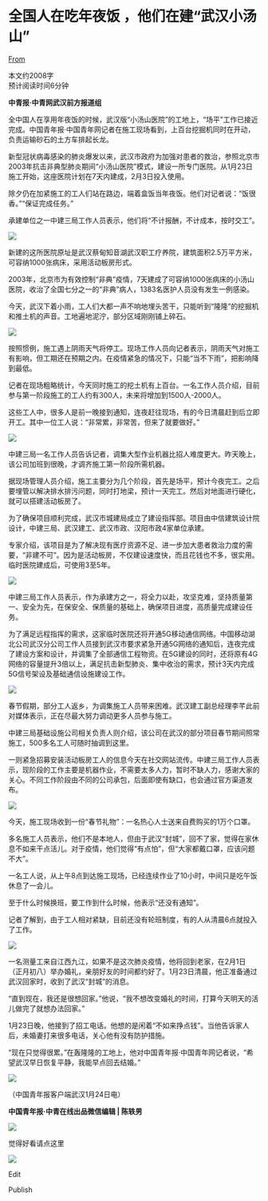 # 全国人在吃年夜饭 ，他们在建“武汉小汤山”

[From](https://mp.weixin.qq.com/s/BsKYzzw0CH9e-jQTa76iGQ)  

本文约2008字  
预计阅读时间6分钟

**中青报·中青网武汉前方报道组**  

全中国人在享用年夜饭的时候，武汉版“小汤山医院”的工地上，“场平”工作已接近完成。中国青年报·中国青年网记者在施工现场看到，上百台挖掘机同时在开动，负责运输砂石的土方车排起长龙。

新型冠状病毒感染的肺炎爆发以来，武汉市政府为加强对患者的救治，参照北京市2003年抗击非典型肺炎期间“小汤山医院”模式，建设一所专门医院。从1月23日施工开始，这座医院计划在7天内建成，2月3日投入使用。

除夕仍在加紧施工的工人们站在路边，端着盒饭当年夜饭。他们对记者说：“饭很香。”“保证完成任务。”

承建单位之一中建三局工作人员表示，他们将“不计报酬，不计成本，按时交工”。

![](https://res.cloudinary.com/dqvsulqdb/image/upload/v1580995330/hwb4tbjbjuhucctypfpp.jpg)

新建的这所医院原址是武汉蔡甸知音湖武汉职工疗养院，建筑面积2.5万平方米，可容纳1000张病床，采用活动板房形式。  

2003年，北京市为有效控制“非典”疫情，7天建成了可容纳1000张病床的小汤山医院，收治了全国七分之一的“非典”病人，1383名医护人员没有发生一例感染。

今天，武汉下着小雨，工人们大都一声不响地埋头苦干，只能听到“隆隆”的挖掘机和推土机的声音。工地遍地泥泞，部分区域刚刚铺上碎石。

![](https://res.cloudinary.com/dqvsulqdb/image/upload/v1580995330/o7haxtcjuyvxgcwzdeko.jpg)

按照惯例，施工遇上阴雨天气将停工。现场工作人员向记者表示，阴雨天气对施工有影响，但工期还在预期之内。在疫情紧急的情况下，只能“当不下雨”，把影响降到最低。  

记者在现场粗略统计，今天同时施工的挖土机有上百台。一名工作人员介绍，目前参与第一阶段施工的工人约有300人，未来将增加到1500人-2000人。

这些工人中，很多人是前一晚接到通知，连夜赶往现场，有的今日清晨赶到后立即开工。其中一位工人说：“非常累，非常苦，但来了就要做好。”

![](https://res.cloudinary.com/dqvsulqdb/image/upload/v1580995331/q99bvwp4vj333anihgg5.jpg)

中建三局一名工作人员告诉记者，调集大型作业机器比招人难度更大。昨天晚上，该公司加班到很晚，才调齐施工第一阶段所需机器。  

据现场管理人员介绍，施工主要分为几个阶段，首先是场平，预计今夜完工。之后要埋管以解决排水排污问题，同时打地梁，预计一天完工。然后对地面进行硬化，就可以搭建活动板房了。

为了确保项目顺利完成，武汉市城建局成立了建设指挥部。项目由中信建筑设计院设计，中建三局、武汉建工、武汉市政、汉阳市政4家单位承建。

专家介绍，该项目是为了解决现有医疗资源不足、进一步加大患者救治力度的需要，“非建不可”。因为是活动板房，不仅建设速度快，而且花钱也不多，很实用。临时医院建成后，可使用3至5年。

![](https://res.cloudinary.com/dqvsulqdb/image/upload/v1580995332/i4uqikjqrj8armh5cc5y.jpg)

中建三局工作人员表示，作为承建方之一，将全力以赴，攻坚克难，坚持质量第一、安全为先，在保安全、保质量的基础上，确保项目进度，高质量完成建设任务。  

为了满足远程指挥的需求，这家临时医院还将开通5G移动通信网络。中国移动湖北公司武汉分公司工作人员接到武汉市要求紧急开通5G网络的通知后，连夜完成了建设方案和设计，并调集了全部通信工程物资。在5G建设的同时，还将原有4G网络的容量提升3倍以上，满足抗击新型肺炎、集中收治的需求，预计3天内完成5G信号架设及基础通信设施建设工作。

![](https://res.cloudinary.com/dqvsulqdb/image/upload/v1580995333/u38jywheycty8jvfzcnd.jpg)

春节假期，部分工人返乡，为调集施工人员带来困难。武汉建工副总经理李芊此前对媒体表示，正在尽最大努力调动更多人员参与施工。  

中建三局基础设施公司相关负责人则介绍，该公司在武汉的部分项目春节期间照常施工，500多名工人可随时抽调到这里。

一则紧急招募安装活动板房工人的信息今天在社交网站流传。中建三局工作人员表示，现阶段的工作主要是机器作业，不需要太多人力，暂时不缺人力，感谢大家的关心。不同工作阶段由不同的公司承包，后面即使有缺口，也会通过官方渠道发布。

![](https://res.cloudinary.com/dqvsulqdb/image/upload/v1580995334/z98ifmbhwe8xfouywszi.jpg)

今天，施工现场收到一份“春节礼物”：一名热心人士送来自费购买的1万个口罩。  

多名施工人员表示，他们不是本地人，但由于武汉“封城”，回不了家，觉得在家休息不如来干点活儿。对于疫情，他们觉得“有点怕”，但“大家都戴口罩，应该问题不大”。

一名工人说，从上午8点到达施工现场，已经连续作业了10小时，中间只是吃午饭休息了一会儿。

至于什么时候换班，要工作到什么时候，他表示“还没有通知”。

记者了解到，由于工人相对紧缺，目前还没有轮班制度，有的人从清晨6点就投入了工作。

![](https://res.cloudinary.com/dqvsulqdb/image/upload/v1580995335/ei6lvslpn64pcrurhayd.jpg)

一名测量工来自江西九江，如果不是这次肺炎疫情，他将回到老家，在2月1日（正月初八）举办婚礼，亲朋好友的时间都约好了。1月23日清晨，他正准备通过武汉回家时，收到了武汉“封城”的消息。  

“直到现在，我还是很想回家。”他说，“我不想改变婚礼的时间，打算今天明天的活儿做完了就想办法回家。”

1月23日晚，他接到了招工电话。他想的是闲着“不如来挣点钱”。当他告诉家人后，未婚妻打来很多电话，关心他有没有防护措施。

“现在只觉得很累。”在轰隆隆的工地上，他对中国青年报·中国青年网记者说，“希望武汉早日恢复平静，我能早点回去结婚。”

![](https://res.cloudinary.com/dqvsulqdb/image/upload/v1580995336/rfcavhmsyf8z0dnoru0e.jpg)

（中国青年报客户端武汉1月24日电）

**中国青年报·中青在线出品微信编辑 | 陈轶男**

![](https://res.cloudinary.com/dqvsulqdb/image/upload/v1580995337/pbqamulpmkafyc4swgtx.gif)

觉得好看请点这里

![](https://res.cloudinary.com/dqvsulqdb/image/upload/v1580995338/p5eochz8j1oeooeakyhq.png)

Edit

Publish
